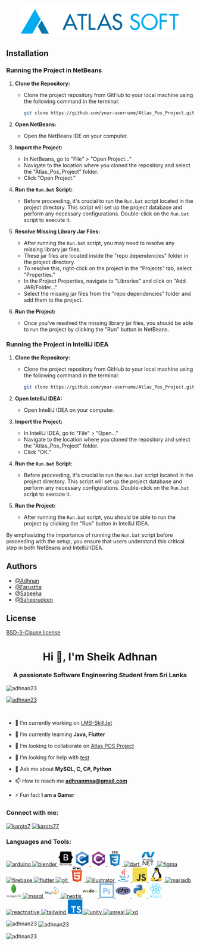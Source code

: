 
<p align="center">
  <img src="https://github.com/Adhnan23/Atlas_Pos_Project/blob/master/src/atlas/icons/atlas.png" alt="Project Logo" />
</p>


## Installation
### Running the Project in NetBeans

1. **Clone the Repository:**
   - Clone the project repository from GitHub to your local machine using the following command in the terminal:
     ```bash
     git clone https://github.com/your-username/Atlas_Pos_Project.git
     ```

2. **Open NetBeans:**
   - Open the NetBeans IDE on your computer.

3. **Import the Project:**
   - In NetBeans, go to "File" > "Open Project..."
   - Navigate to the location where you cloned the repository and select the "Atlas_Pos_Project" folder.
   - Click "Open Project."

4. **Run the `Run.bat` Script:**
   - Before proceeding, it's crucial to run the `Run.bat` script located in the project directory. This script will set up the project database and perform any necessary configurations. Double-click on the `Run.bat` script to execute it.

5. **Resolve Missing Library Jar Files:**
   - After running the `Run.bat` script, you may need to resolve any missing library jar files.
   - These jar files are located inside the "repo dependencies" folder in the project directory.
   - To resolve this, right-click on the project in the "Projects" tab, select "Properties."
   - In the Project Properties, navigate to "Libraries" and click on "Add JAR/Folder..."
   - Select the missing jar files from the "repo dependencies" folder and add them to the project.

6. **Run the Project:**
   - Once you've resolved the missing library jar files, you should be able to run the project by clicking the "Run" button in NetBeans.

### Running the Project in IntelliJ IDEA

1. **Clone the Repository:**
   - Clone the project repository from GitHub to your local machine using the following command in the terminal:
     ```bash
     git clone https://github.com/your-username/Atlas_Pos_Project.git
     ```

2. **Open IntelliJ IDEA:**
   - Open IntelliJ IDEA on your computer.

3. **Import the Project:**
   - In IntelliJ IDEA, go to "File" > "Open..."
   - Navigate to the location where you cloned the repository and select the "Atlas_Pos_Project" folder.
   - Click "OK."

4. **Run the `Run.bat` Script:**
   - Before proceeding, it's crucial to run the `Run.bat` script located in the project directory. This script will set up the project database and perform any necessary configurations. Double-click on the `Run.bat` script to execute it.

5. **Run the Project:**
   - After running the `Run.bat` script, you should be able to run the project by clicking the "Run" button in IntelliJ IDEA.

By emphasizing the importance of running the `Run.bat` script before proceeding with the setup, you ensure that users understand this critical step in both NetBeans and IntelliJ IDEA.


## Authors

- [@Adhnan](https://www.github.com/Adhnan23)
- [@Farustha](https://www.github.com/Farustha)
- [@Sabeeha](https://www.github.com/SabeehaNidaws)
- [@Saheerudeen](https://www.github.com/CSE22095)


## License

[BSD-3-Clause license](https://github.com/Adhnan23/Atlas_Pos_Project/blob/master/LICENSE)

<h1 align="center">Hi 👋, I'm Sheik Adhnan</h1>
<h3 align="center">A passionate Software Engineering Student from Sri Lanka</h3>

<p align="left"> <img src="https://komarev.com/ghpvc/?username=adhnan23&label=Profile%20views&color=0e75b6&style=flat" alt="adhnan23" /> </p>

<p align="left"> <a href="https://github.com/ryo-ma/github-profile-trophy"><img src="https://github-profile-trophy.vercel.app/?username=adhnan23" alt="adhnan23" /></a> </p>

<p align="left"> <a href="https://twitter.com/" target="blank"><img src="https://img.shields.io/twitter/follow/?logo=twitter&style=for-the-badge" alt="" /></a> </p>

- 🔭 I’m currently working on [LMS-SkillJet](https://github.com/Adhnan23/lms-skilljet.git)

- 🌱 I’m currently learning **Java, Flutter**

- 👯 I’m looking to collaborate on [Atlas POS Project](https://github.com/Adhnan23/Atlas_Pos_Project.git)

- 🤝 I’m looking for help with [test](https://github.com/Adhnan23/test.git)

- 💬 Ask me about **MySQL, C, C#, Python**

- 📫 How to reach me **adhnanmsa@gmail.com**

- ⚡ Fun fact **I am a Gamer**

<h3 align="left">Connect with me:</h3>
<p align="left">
<a href="https://instagram.com/karots7" target="blank"><img align="center" src="https://raw.githubusercontent.com/rahuldkjain/github-profile-readme-generator/master/src/images/icons/Social/instagram.svg" alt="karots7" height="30" width="40" /></a>
<a href="https://www.youtube.com/channel/UCFs0xoW-XX0AnyS_G0rIZjg" target="blank"><img align="center" src="https://raw.githubusercontent.com/rahuldkjain/github-profile-readme-generator/master/src/images/icons/Social/youtube.svg" alt="karots77" height="30" width="40" /></a>
</p>

<h3 align="left">Languages and Tools:</h3>
<p align="left"> <a href="https://www.arduino.cc/" target="_blank" rel="noreferrer"> <img src="https://cdn.worldvectorlogo.com/logos/arduino-1.svg" alt="arduino" width="40" height="40"/> </a> <a href="https://www.blender.org/" target="_blank" rel="noreferrer"> <img src="https://download.blender.org/branding/community/blender_community_badge_white.svg" alt="blender" width="40" height="40"/> </a> <a href="https://getbootstrap.com" target="_blank" rel="noreferrer"> <img src="https://raw.githubusercontent.com/devicons/devicon/master/icons/bootstrap/bootstrap-plain-wordmark.svg" alt="bootstrap" width="40" height="40"/> </a> <a href="https://www.cprogramming.com/" target="_blank" rel="noreferrer"> <img src="https://raw.githubusercontent.com/devicons/devicon/master/icons/c/c-original.svg" alt="c" width="40" height="40"/> </a> <a href="https://www.w3schools.com/cs/" target="_blank" rel="noreferrer"> <img src="https://raw.githubusercontent.com/devicons/devicon/master/icons/csharp/csharp-original.svg" alt="csharp" width="40" height="40"/> </a> <a href="https://www.w3schools.com/css/" target="_blank" rel="noreferrer"> <img src="https://raw.githubusercontent.com/devicons/devicon/master/icons/css3/css3-original-wordmark.svg" alt="css3" width="40" height="40"/> </a> <a href="https://dart.dev" target="_blank" rel="noreferrer"> <img src="https://www.vectorlogo.zone/logos/dartlang/dartlang-icon.svg" alt="dart" width="40" height="40"/> </a> <a href="https://dotnet.microsoft.com/" target="_blank" rel="noreferrer"> <img src="https://raw.githubusercontent.com/devicons/devicon/master/icons/dot-net/dot-net-original-wordmark.svg" alt="dotnet" width="40" height="40"/> </a> <a href="https://www.figma.com/" target="_blank" rel="noreferrer"> <img src="https://www.vectorlogo.zone/logos/figma/figma-icon.svg" alt="figma" width="40" height="40"/> </a> <a href="https://firebase.google.com/" target="_blank" rel="noreferrer"> <img src="https://www.vectorlogo.zone/logos/firebase/firebase-icon.svg" alt="firebase" width="40" height="40"/> </a> <a href="https://flutter.dev" target="_blank" rel="noreferrer"> <img src="https://www.vectorlogo.zone/logos/flutterio/flutterio-icon.svg" alt="flutter" width="40" height="40"/> </a> <a href="https://git-scm.com/" target="_blank" rel="noreferrer"> <img src="https://www.vectorlogo.zone/logos/git-scm/git-scm-icon.svg" alt="git" width="40" height="40"/> </a> <a href="https://www.w3.org/html/" target="_blank" rel="noreferrer"> <img src="https://raw.githubusercontent.com/devicons/devicon/master/icons/html5/html5-original-wordmark.svg" alt="html5" width="40" height="40"/> </a> <a href="https://www.adobe.com/in/products/illustrator.html" target="_blank" rel="noreferrer"> <img src="https://www.vectorlogo.zone/logos/adobe_illustrator/adobe_illustrator-icon.svg" alt="illustrator" width="40" height="40"/> </a> <a href="https://www.java.com" target="_blank" rel="noreferrer"> <img src="https://raw.githubusercontent.com/devicons/devicon/master/icons/java/java-original.svg" alt="java" width="40" height="40"/> </a> <a href="https://developer.mozilla.org/en-US/docs/Web/JavaScript" target="_blank" rel="noreferrer"> <img src="https://raw.githubusercontent.com/devicons/devicon/master/icons/javascript/javascript-original.svg" alt="javascript" width="40" height="40"/> </a> <a href="https://www.linux.org/" target="_blank" rel="noreferrer"> <img src="https://raw.githubusercontent.com/devicons/devicon/master/icons/linux/linux-original.svg" alt="linux" width="40" height="40"/> </a> <a href="https://mariadb.org/" target="_blank" rel="noreferrer"> <img src="https://www.vectorlogo.zone/logos/mariadb/mariadb-icon.svg" alt="mariadb" width="40" height="40"/> </a> <a href="https://www.mongodb.com/" target="_blank" rel="noreferrer"> <img src="https://raw.githubusercontent.com/devicons/devicon/master/icons/mongodb/mongodb-original-wordmark.svg" alt="mongodb" width="40" height="40"/> </a> <a href="https://www.microsoft.com/en-us/sql-server" target="_blank" rel="noreferrer"> <img src="https://www.svgrepo.com/show/303229/microsoft-sql-server-logo.svg" alt="mssql" width="40" height="40"/> </a> <a href="https://www.mysql.com/" target="_blank" rel="noreferrer"> <img src="https://raw.githubusercontent.com/devicons/devicon/master/icons/mysql/mysql-original-wordmark.svg" alt="mysql" width="40" height="40"/> </a> <a href="https://nextjs.org/" target="_blank" rel="noreferrer"> <img src="https://cdn.worldvectorlogo.com/logos/nextjs-2.svg" alt="nextjs" width="40" height="40"/> </a> <a href="https://nodejs.org" target="_blank" rel="noreferrer"> <img src="https://raw.githubusercontent.com/devicons/devicon/master/icons/nodejs/nodejs-original-wordmark.svg" alt="nodejs" width="40" height="40"/> </a> <a href="https://www.photoshop.com/en" target="_blank" rel="noreferrer"> <img src="https://raw.githubusercontent.com/devicons/devicon/master/icons/photoshop/photoshop-line.svg" alt="photoshop" width="40" height="40"/> </a> <a href="https://www.php.net" target="_blank" rel="noreferrer"> <img src="https://raw.githubusercontent.com/devicons/devicon/master/icons/php/php-original.svg" alt="php" width="40" height="40"/> </a> <a href="https://www.python.org" target="_blank" rel="noreferrer"> <img src="https://raw.githubusercontent.com/devicons/devicon/master/icons/python/python-original.svg" alt="python" width="40" height="40"/> </a> <a href="https://reactjs.org/" target="_blank" rel="noreferrer"> <img src="https://raw.githubusercontent.com/devicons/devicon/master/icons/react/react-original-wordmark.svg" alt="react" width="40" height="40"/> </a> <a href="https://reactnative.dev/" target="_blank" rel="noreferrer"> <img src="https://reactnative.dev/img/header_logo.svg" alt="reactnative" width="40" height="40"/> </a> <a href="https://tailwindcss.com/" target="_blank" rel="noreferrer"> <img src="https://www.vectorlogo.zone/logos/tailwindcss/tailwindcss-icon.svg" alt="tailwind" width="40" height="40"/> </a> <a href="https://www.typescriptlang.org/" target="_blank" rel="noreferrer"> <img src="https://raw.githubusercontent.com/devicons/devicon/master/icons/typescript/typescript-original.svg" alt="typescript" width="40" height="40"/> </a> <a href="https://unity.com/" target="_blank" rel="noreferrer"> <img src="https://www.vectorlogo.zone/logos/unity3d/unity3d-icon.svg" alt="unity" width="40" height="40"/> </a> <a href="https://unrealengine.com/" target="_blank" rel="noreferrer"> <img src="https://raw.githubusercontent.com/kenangundogan/fontisto/036b7eca71aab1bef8e6a0518f7329f13ed62f6b/icons/svg/brand/unreal-engine.svg" alt="unreal" width="40" height="40"/> </a> <a href="https://www.adobe.com/products/xd.html" target="_blank" rel="noreferrer"> <img src="https://cdn.worldvectorlogo.com/logos/adobe-xd.svg" alt="xd" width="40" height="40"/> </a> </p>

<p><img align="left" src="https://github-readme-stats.vercel.app/api/top-langs?username=adhnan23&show_icons=true&locale=en&layout=compact" alt="adhnan23" /></p>

<p>&nbsp;<img align="center" src="https://github-readme-stats.vercel.app/api?username=adhnan23&show_icons=true&locale=en" alt="adhnan23" /></p>

<p><img align="center" src="https://github-readme-streak-stats.herokuapp.com/?user=adhnan23&" alt="adhnan23" /></p>


